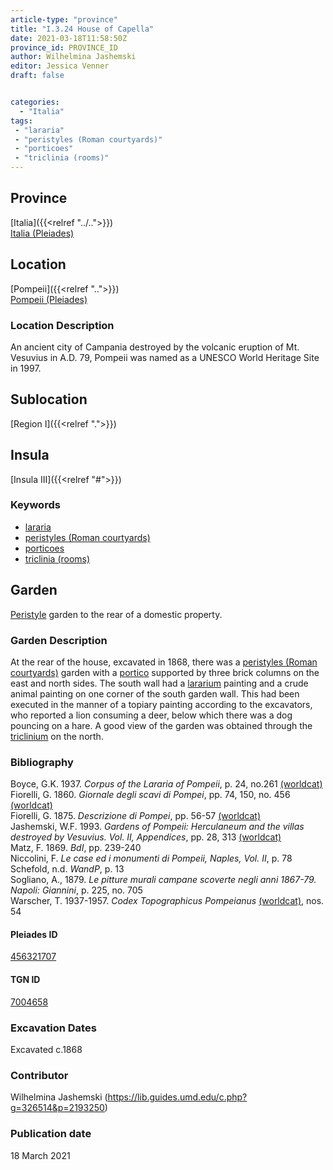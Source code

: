 ```yaml
---
article-type: "province"
title: "I.3.24 House of Capella"
date: 2021-03-18T11:58:50Z
province_id: PROVINCE_ID
author: Wilhelmina Jashemski
editor: Jessica Venner
draft: false


categories:
  - "Italia"
tags:
 - "lararia"
 - "peristyles (Roman courtyards)"
 - "porticoes"
 - "triclinia (rooms)"
---
```


## Province
[Italia]({{<relref "../..">}}) \
[Italia (Pleiades)](https://pleiades.stoa.org/places/1052)

## Location
[Pompeii]({{<relref "..">}}) \
[Pompeii (Pleiades)](https://pleiades.stoa.org/places/433032)


### Location Description
An ancient city of Campania destroyed by the volcanic eruption of Mt. Vesuvius in A.D. 79, Pompeii was named as a UNESCO World Heritage Site in 1997.

## Sublocation
[Region I]({{<relref ".">}})
## Insula
[Insula III]({{<relref "#">}})

### Keywords
- [lararia](http://vocab.getty.edu/page/aat/300400600)
- [peristyles (Roman courtyards)](http://vocab.getty.edu/page/aat/300080971)
- [porticoes](http://vocab.getty.edu/page/aat/300004145)
- [triclinia (rooms)](http://vocab.getty.edu/page/aat/300004359)

## Garden
[Peristyle](http://vocab.getty.edu/page/aat/300080971) garden to the rear of a domestic property.

### Garden Description
At the rear of the house, excavated in 1868, there was a [peristyles (Roman courtyards)](http://vocab.getty.edu/page/aat/300080971) garden with a [portico](http://vocab.getty.edu/page/aat/300004145) supported by three brick columns on the east and north sides. The south wall had a [lararium](http://vocab.getty.edu/page/aat/300400600) painting and a crude animal painting on one corner of the south garden wall. This had been executed in the manner of a topiary painting according to the excavators, who reported a lion consuming a deer, below which there was a dog pouncing on a hare. A good view of the garden was obtained through the [triclinium](http://vocab.getty.edu/page/aat/300004359) on the north.

### Bibliography

Boyce, G.K. 1937. *Corpus of the Lararia of Pompeii*, p. 24, no.261 [(worldcat)](https://www.worldcat.org/title/corpus-of-the-lararia-of-pompeii/oclc/892026154&referer=brief_results)  
Fiorelli, G. 1860. *Giornale degli scavi di Pompei*, pp. 74, 150, no. 456 [(worldcat)](https://www.worldcat.org/title/giornale-degli-scavi-di-pompei/oclc/10781121)  
Fiorelli, G. 1875. *Descrizione di Pompei*, pp. 56-57 [(worldcat)](https://www.worldcat.org/title/descrizione-di-pompei/oclc/9528380)    
Jashemski, W.F. 1993. *Gardens of Pompeii: Herculaneum and the villas destroyed by Vesuvius. Vol. II, Appendices*, pp. 28, 313   [(worldcat)](https://www.worldcat.org/title/gardens-of-pompeii-herculaneum-and-the-villas-destroyed-by-vesuvius-volume-2-appendices/oclc/222353569)  
Matz, F. 1869. *BdI*, pp. 239-240  
Niccolini, F. *Le case ed i monumenti di Pompeii, Naples, Vol. II*, p. 78    
Schefold, n.d. *WandP*, p. 13  
Sogliano, A., 1879. *Le pitture murali campane scoverte negli anni 1867-79. Napoli: Giannini*, p. 225, no. 705  
Warscher, T. 1937-1957. *Codex Topographicus Pompeianus* [(worldcat)](https://www.worldcat.org/title/codex-topographicus-pompeianus-1937-1957-and-undated/oclc/974375313&referer=brief_results), nos. 54  


<!--#### Periodo ID-->

<!-- [PERIODO_ID](https://pleiades.stoa.org/places/PLEIADES_ID) -->

#### Pleiades ID
[456321707](https://pleiades.stoa.org/places/456321707)

#### TGN ID
[7004658](http://vocab.getty.edu/page/tgn/7004658)

###  Excavation Dates
Excavated c.1868

### Contributor
Wilhelmina Jashemski (https://lib.guides.umd.edu/c.php?g=326514&p=2193250)


### Publication date
18 March 2021
<!-- Format: dd MONTH_NAME yyyy -->

<!-- DATE -->